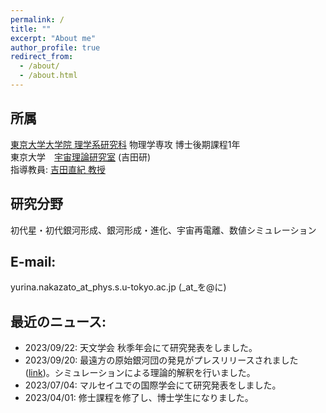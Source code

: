 ```yaml
---
permalink: /
title: ""
excerpt: "About me"
author_profile: true
redirect_from: 
  - /about/
  - /about.html
---
```


## 所属  
[東京大学大学院 理学系研究科](https://www.phys.s.u-tokyo.ac.jp/) 物理学専攻 博士後期課程1年  
東京大学　[宇宙理論研究室](http://www-utap.phys.s.u-tokyo.ac.jp/index.html) (吉田研)  
指導教員: [吉田直紀 教授](http://www-utap.phys.s.u-tokyo.ac.jp/naoki.yoshida/index_j.html)

## 研究分野  
初代星・初代銀河形成、銀河形成・進化、宇宙再電離、数値シミュレーション

## E-mail: 
yurina.nakazato_at_phys.s.u-tokyo.ac.jp (_at_を@に)

## 最近のニュース: 
* 2023/09/22: 天文学会 秋季年会にて研究発表をしました。  
* 2023/09/20: 最遠方の原始銀河団の発見がプレスリリースされました([link](https://www.ipmu.jp/ja/20230920-Protocluster))。シミュレーションによる理論的解釈を行いました。
* 2023/07/04: マルセイユでの国際学会にて研究発表をしました。
* 2023/04/01: 修士課程を修了し、博士学生になりました。  
  <!--* 2023/03/24: 東京大学大学院 理学系研究科研究奨励賞を受賞しました。  
* 2023/03/15: 東京大学総長賞を受賞しました。
* 2023/03/13: 天文学会 春季年会にて研究発表をしました。  
* 2023/03/14: JSRフェローシップ (CURIE生)に採択されました。 -->
